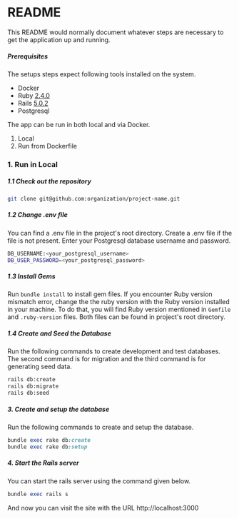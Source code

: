 # README

This README would normally document whatever steps are necessary to get the
application up and running.

##### Prerequisites

The setups steps expect following tools installed on the system.

- Docker
- Ruby [2.4.0](https://github.com/organization/project-name/blob/master/.ruby-version#L1)
- Rails [5.0.2](https://github.com/organization/project-name/blob/master/Gemfile#L12)
- Postgresql

The app can be run in both local and via Docker. 

1. Local
2. Run from Dockerfile


### 1. Run in Local

##### 1.1 Check out the repository

```bash
git clone git@github.com:organization/project-name.git
```

##### 1.2 Change .env file
You can find a .env file in the project's root directory. Create a .env file if the file is not present. Enter your Postgresql database username and password.

```bash
DB_USERNAME:<your_postgresql_username>
DB_USER_PASSWORD=<your_postgresql_password>
````

##### 1.3 Install Gems
Run <code>bundle install</code> to install gem files. If you encounter Ruby version mismatch error, change the the ruby version with the Ruby version installed in your machine. To do that, you will find Ruby version mentioned in <code>Gemfile</code> and <code>.ruby-version</code> files. Both files can be found in project's root directory.


##### 1.4 Create and Seed the Database

Run the following commands to create development and test databases. The second command is for migration and the third command is for generating seed data.
```bash
rails db:create
rails db:migrate
rails db:seed
````
##### 3. Create and setup the database

Run the following commands to create and setup the database.

```ruby
bundle exec rake db:create
bundle exec rake db:setup
```

##### 4. Start the Rails server

You can start the rails server using the command given below.

```ruby
bundle exec rails s
```

And now you can visit the site with the URL http://localhost:3000